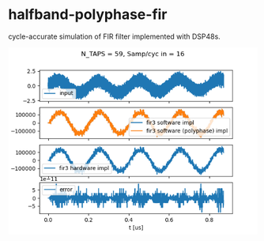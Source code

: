 # halfband-polyphase-fir
cycle-accurate simulation of FIR filter implemented with DSP48s.

![simulation results](example.png)
